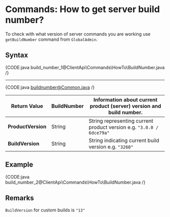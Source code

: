 # Commands: How to get server build number?

To check with what version of server commands you are working use `getBuildNumber` command from `GlobalAdmin`.

## Syntax

{CODE:java build_number_1@ClientApi\Commands\HowTo\BuildNumber.java /}

<hr />

{CODE:java buildnumber@Common.java /}

| Return Value | BuildNumber | Information about current product (server) version and build number. |
| ------------- | ------------- | ----- |
| **ProductVersion** | String | String representing current product version e.g. `"3.0.0 / 6dce79a"` |
| **BuildVersion** | String | String indicating current build version e.g. `"3260"` |

## Example

{CODE:java build_number_2@ClientApi\Commands\HowTo\BuildNumber.java /}

## Remarks

`BuildVersion` for custom builds is `"13"`
